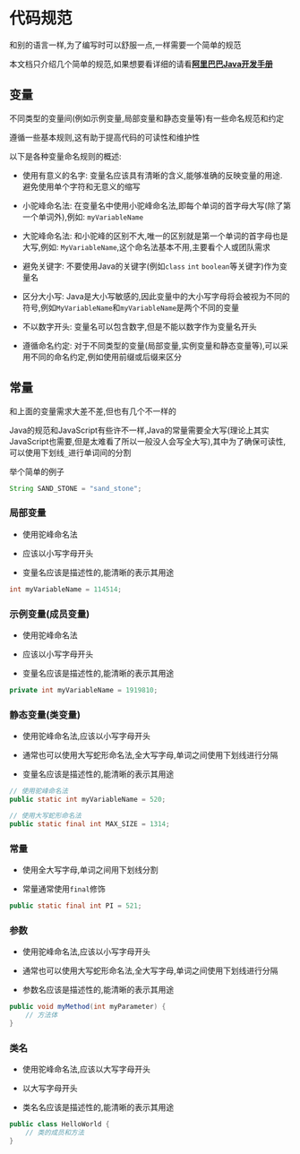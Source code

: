 # 代码规范

和别的语言一样,为了编写时可以舒服一点,一样需要一个简单的规范

本文档只介绍几个简单的规范,如果想要看详细的请看[**阿里巴巴Java开发手册**](https://developer.aliyun.com/ebook/386/read)

## 变量

不同类型的变量间(例如示例变量,局部变量和静态变量等)有一些命名规范和约定

遵循一些基本规则,这有助于提高代码的可读性和维护性

以下是各种变量命名规则的概述:

* 使用有意义的名字: 变量名应该具有清晰的含义,能够准确的反映变量的用途. 避免使用单个字符和无意义的缩写

* 小驼峰命名法: 在变量名中使用小驼峰命名法,即每个单词的首字母大写(除了第一个单词外),例如: `myVariableName`

* 大驼峰命名法: 和小驼峰的区别不大,唯一的区别就是第一个单词的首字母也是大写,例如: `MyVariableName`,这个命名法基本不用,主要看个人或团队需求

* 避免关键字: 不要使用Java的关键字(例如`class` `int` `boolean`等关键字)作为变量名
  
* 区分大小写: Java是大小写敏感的,因此变量中的大小写字母将会被视为不同的符号,例如`MyVariableName`和`myVariableName`是两个不同的变量

* 不以数字开头: 变量名可以包含数字,但是不能以数字作为变量名开头

* 遵循命名约定: 对于不同类型的变量(局部变量,实例变量和静态变量等),可以采用不同的命名约定,例如使用前缀或后缀来区分

## 常量

和上面的变量需求大差不差,但也有几个不一样的

Java的规范和JavaScript有些许不一样,Java的常量需要全大写(理论上其实JavaScript也需要,但是太难看了所以一般没人会写全大写),其中为了确保可读性,可以使用下划线`_`进行单词间的分割

举个简单的例子

```java
String SAND_STONE = "sand_stone";
```

### 局部变量

* 使用驼峰命名法

* 应该以小写字母开头

* 变量名应该是描述性的,能清晰的表示其用途

```java
int myVariableName = 114514;
```

### 示例变量(成员变量)

* 使用驼峰命名法

* 应该以小写字母开头

* 变量名应该是描述性的,能清晰的表示其用途

```java
private int myVariableName = 1919810;
```

### 静态变量(类变量)

* 使用驼峰命名法,应该以小写字母开头

* 通常也可以使用大写蛇形命名法,全大写字母,单词之间使用下划线进行分隔

* 变量名应该是描述性的,能清晰的表示其用途

```java
// 使用驼峰命名法
public static int myVariableName = 520;

// 使用大写蛇形命名法
public static final int MAX_SIZE = 1314;
```

### 常量
* 使用全大写字母,单词之间用下划线分割

* 常量通常使用`final`修饰

```java
public static final int PI = 521;
```

### 参数

* 使用驼峰命名法,应该以小写字母开头

* 通常也可以使用大写蛇形命名法,全大写字母,单词之间使用下划线进行分隔

* 参数名应该是描述性的,能清晰的表示其用途

```java
public void myMethod(int myParameter) {
	// 方法体
}
```

### 类名

* 使用驼峰命名法,应该以大写字母开头

* 以大写字母开头

* 类名名应该是描述性的,能清晰的表示其用途

```java
public class HelloWorld {
	// 类的成员和方法
}
```
